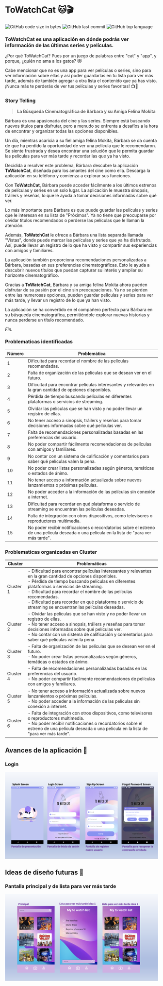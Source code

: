 # ToWatchCat 🐱🎬
![GitHub code size in bytes](https://img.shields.io/github/languages/code-size/BarbaraCarvajal/to-watch-cat?color=ff69b4)
![GitHub last commit](https://img.shields.io/github/last-commit/BarbaraCarvajal/to-watch-cat?color=ff69b4)
![GitHub top language](https://img.shields.io/github/languages/top/BarbaraCarvajal/to-watch-cat?style=social&logo=kotlin)


### ToWatchCat es una aplicación en dónde podrás ver información de las últimas series y películas.

¿Por qué ToWatchCat? Pues por un juego de palabras entre "cat" y "app", y porque, ¿quién no ama a los gatos? 😻

Cabe mencionar que no es una app para ver películas o series, sino para ver información sobre ellas y así poder guardarlas en tu lista para ver más tarde, además de también agregar a otra lista el contenido que ya has visto. ¡Nunca más te perderás de ver tus películas y series favoritas! 📺🍿

### Story Telling
> **La Búsqueda Cinematográfica de Bárbara y su Amiga Felina Mokita**

Bárbara es una apasionada del cine y las series. Siempre está buscando nuevos títulos para disfrutar, pero a menudo se enfrenta a desafíos a la hora de encontrar y organizar todas las opciones disponibles.

Un día, mientras acaricia a su fiel amiga felina Mokita, Bárbara se da cuenta de que ha perdido la oportunidad de ver una película que le recomendaron. Se siente frustrada y desea encontrar una solución que le permita guardar las películas para ver más tarde y recordar las que ya ha visto.

Decidida a resolver este problema, Bárbara descubre la aplicación **ToWatchCat**, diseñada para los amantes del cine como ella. Descarga la aplicación en su teléfono y comienza a explorar sus funciones.

Con **ToWatchCat**, Bárbara puede acceder fácilmente a los últimos estrenos de películas y series en un solo lugar. La aplicación le muestra sinopsis, tráilers y reseñas, lo que le ayuda a tomar decisiones informadas sobre qué ver.

Lo más importante para Bárbara es que puede guardar las películas y series que le interesan en su lista de "Próximos". Ya no tiene que preocuparse por olvidar títulos recomendados o perderse las películas que le llaman la atención.

Además, **ToWatchCat** le ofrece a Bárbara una lista separada llamada "Vistas", donde puede marcar las películas y series que ya ha disfrutado. Así, puede llevar un registro de lo que ha visto y compartir sus experiencias con amigos y familiares.

La aplicación también proporciona recomendaciones personalizadas a Bárbara, basadas en sus preferencias cinematográficas. Esto le ayuda a descubrir nuevos títulos que puedan capturar su interés y ampliar su horizonte cinematográfico.

Gracias a **ToWatchCat**, Bárbara y su amiga felina Mokita ahora pueden disfrutar de su pasión por el cine sin preocupaciones. Ya no se pierden entre las numerosas opciones, pueden guardar películas y series para ver más tarde, y llevar un registro de lo que ya han visto.

La aplicación se ha convertido en el compañero perfecto para Bárbara en su búsqueda cinematográfica, permitiéndole explorar nuevas historias y nunca perderse un título recomendado.

*Fin.*

### Problematicas identificadas 

| Número | Problemática |
|--------|--------------|
| 1      | Dificultad para recordar el nombre de las películas recomendadas. |
| 2      | Falta de organización de las películas que se desean ver en el futuro. |
| 3      | Dificultad para encontrar películas interesantes y relevantes en la gran cantidad de opciones disponibles. |
| 4      | Pérdida de tiempo buscando películas en diferentes plataformas o servicios de streaming. |
| 5      | Olvidar las películas que se han visto y no poder llevar un registro de ellas. |
| 6      | No tener acceso a sinopsis, tráilers y reseñas para tomar decisiones informadas sobre qué películas ver. |
| 7      | Falta de recomendaciones personalizadas basadas en las preferencias del usuario. |
| 8      | No poder compartir fácilmente recomendaciones de películas con amigos y familiares. |
| 9      | No contar con un sistema de calificación y comentarios para saber qué películas valen la pena. |
| 10     | No poder crear listas personalizadas según géneros, temáticas o estados de ánimo. |
| 11     | No tener acceso a información actualizada sobre nuevos lanzamientos o próximas películas. |
| 12     | No poder acceder a la información de las películas sin conexión a internet. |
| 13     | Dificultad para recordar en qué plataforma o servicio de streaming se encuentran las películas deseadas. |
| 14     | Falta de integración con otros dispositivos, como televisores o reproductores multimedia. |
| 15     | No poder recibir notificaciones o recordatorios sobre el estreno de una película deseada o una película en la lista de "para ver más tarde". |

### Problematicas organizadas en Cluster

| Cluster | Problemáticas |
|---------|--------------|
| Cluster 1 | - Dificultad para encontrar películas interesantes y relevantes en la gran cantidad de opciones disponibles. <br> - Pérdida de tiempo buscando películas en diferentes plataformas o servicios de streaming. <br> - Dificultad para recordar el nombre de las películas recomendadas. <br> - Dificultad para recordar en qué plataforma o servicio de streaming se encuentran las películas deseadas. |
| Cluster 2 | - Olvidar las películas que se han visto y no poder llevar un registro de ellas. <br> - No tener acceso a sinopsis, tráilers y reseñas para tomar decisiones informadas sobre qué películas ver. <br> - No contar con un sistema de calificación y comentarios para saber qué películas valen la pena. |
| Cluster 3 | - Falta de organización de las películas que se desean ver en el futuro. <br> - No poder crear listas personalizadas según géneros, temáticas o estados de ánimo. |
| Cluster 4 | - Falta de recomendaciones personalizadas basadas en las preferencias del usuario. <br> - No poder compartir fácilmente recomendaciones de películas con amigos y familiares. |
| Cluster 5 | - No tener acceso a información actualizada sobre nuevos lanzamientos o próximas películas. <br> - No poder acceder a la información de las películas sin conexión a internet. |
| Cluster 6 | - Falta de integración con otros dispositivos, como televisores o reproductores multimedia. <br> - No poder recibir notificaciones o recordatorios sobre el estreno de una película deseada o una película en la lista de "para ver más tarde". |

## Avances de la aplicación 📲
### Login
![](https://github.com/BarbaraCarvajal/to-watch-cat/blob/master/imagenes-readme/principalReadme.PNG)

## Ideas de diseño futuras 🎨
### Pantalla principal y de lista para ver más tarde
![](https://github.com/BarbaraCarvajal/to-watch-cat/blob/master/imagenes-readme/ideasdedisenio.png)
